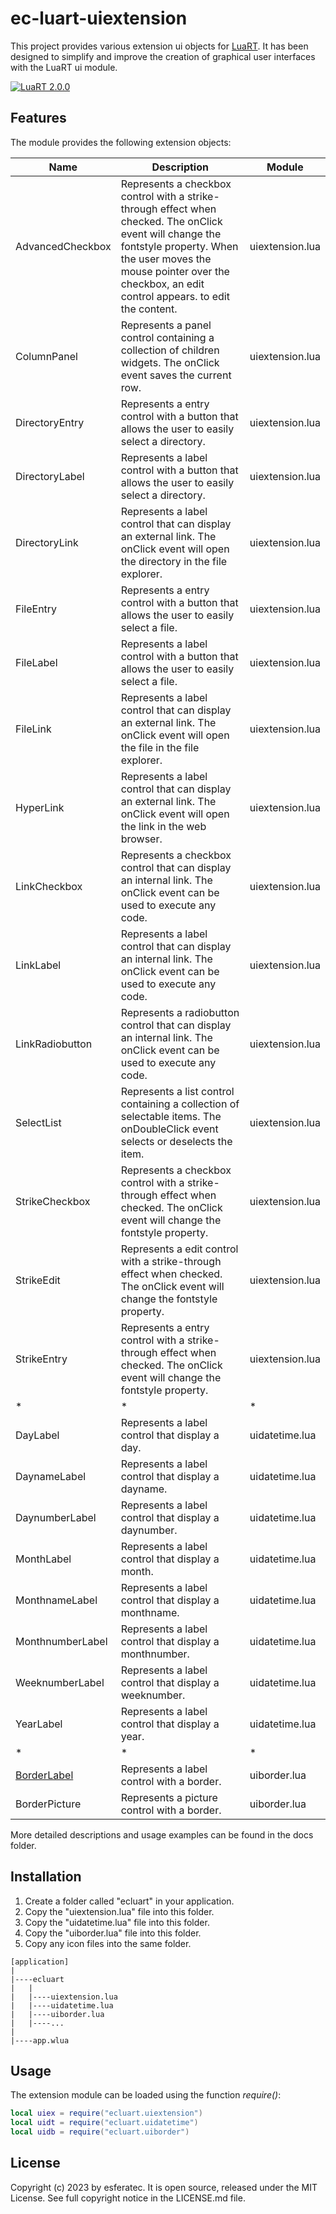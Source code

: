 # ec-luart-uiextension

This project provides various extension ui objects for [LuaRT](https://www.luart.org/).
It has been designed to simplify and improve the creation of graphical user interfaces with the LuaRT ui module.

[![LuaRT 2.0.0](https://badgen.net/badge/LuaRT/2.0.0/blue)](https://github.com/samyeyo/LuaRT)

## Features

The module provides the following extension objects:

| Name | Description | Module |
| --- | --- | --- |
| AdvancedCheckbox | Represents a checkbox control with a strike-through effect when checked. The onClick event will change the fontstyle property. When the user moves the mouse pointer over the checkbox, an edit control appears. to edit the content. | uiextension.lua
| ColumnPanel | Represents a panel control containing a collection of children widgets. The onClick event saves the current row. | uiextension.lua
| DirectoryEntry | Represents a entry control with a button that allows the user to easily select a directory. | uiextension.lua
| DirectoryLabel | Represents a label control with a button that allows the user to easily select a directory. | uiextension.lua
| DirectoryLink | Represents a label control that can display an external link. The onClick event will open the directory in the file explorer. | uiextension.lua
| FileEntry | Represents a entry control with a button that allows the user to easily select a file. | uiextension.lua
| FileLabel | Represents a label control with a button that allows the user to easily select a file. | uiextension.lua
| FileLink | Represents a label control that can display an external link. The onClick event will open the file in the file explorer. | uiextension.lua
| HyperLink | Represents a label control that can display an external link. The onClick event will open the link in the web browser. | uiextension.lua
| LinkCheckbox | Represents a checkbox control that can display an internal link. The onClick event can be used to execute any code. | uiextension.lua
| LinkLabel | Represents a label control that can display an internal link. The onClick event can be used to execute any code. | uiextension.lua
| LinkRadiobutton | Represents a radiobutton control that can display an internal link. The onClick event can be used to execute any code. | uiextension.lua
| SelectList | Represents a list control containing a collection of selectable items. The onDoubleClick event selects or deselects the item. | uiextension.lua
| StrikeCheckbox | Represents a checkbox control with a strike-through effect when checked. The onClick event will change the fontstyle property. | uiextension.lua
| StrikeEdit | Represents a edit control with a strike-through effect when checked. The onClick event will change the fontstyle property. | uiextension.lua
| StrikeEntry | Represents a entry control with a strike-through effect when checked. The onClick event will change the fontstyle property. | uiextension.lua
| * | * | * |
| DayLabel | Represents a label control that display a day. | uidatetime.lua
| DaynameLabel | Represents a label control that display a dayname. | uidatetime.lua
| DaynumberLabel | Represents a label control that display a daynumber. | uidatetime.lua
| MonthLabel | Represents a label control that display a month. | uidatetime.lua
| MonthnameLabel | Represents a label control that display a monthname. | uidatetime.lua
| MonthnumberLabel | Represents a label control that display a monthnumber. | uidatetime.lua
| WeeknumberLabel | Represents a label control that display a weeknumber. | uidatetime.lua
| YearLabel | Represents a label control that display a year. | uidatetime.lua
| * | * | * |
| [BorderLabel](docs/borderlabel/README.md) | Represents a label control with a border. | uiborder.lua
| BorderPicture | Represents a picture control with a border. | uiborder.lua

More detailed descriptions and usage examples can be found in the docs folder.

## Installation

1. Create a folder called "ecluart" in your application.
1. Copy the "uiextension.lua" file into this folder.
1. Copy the "uidatetime.lua" file into this folder.
1. Copy the "uiborder.lua" file into this folder.
1. Copy any icon files into the same folder.

```text
[application]
|
|----ecluart
|   |
|   |----uiextension.lua
|   |----uidatetime.lua
|   |----uiborder.lua
|   |----...
|
|----app.wlua
```

## Usage

The extension module can be loaded using the function *require()*:

```lua
local uiex = require("ecluart.uiextension")
local uidt = require("ecluart.uidatetime")  
local uidb = require("ecluart.uiborder")  
```

## License

Copyright (c) 2023 by esferatec.
It is open source, released under the MIT License.
See full copyright notice in the LICENSE.md file.
